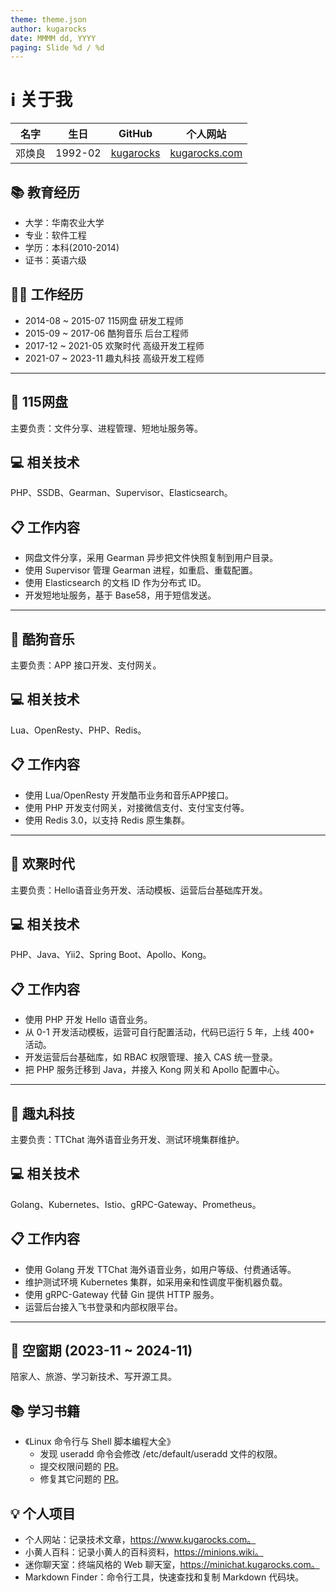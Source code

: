 ```yaml
---
theme: theme.json
author: kugarocks
date: MMMM dd, YYYY
paging: Slide %d / %d
---
```


# ℹ️  关于我

| 名字 | 生日 | GitHub | 个人网站 |
| ------ | ------ | ------ | ------ |
| 邓焕良 | 1992-02 | [kugarocks](https://github.com/kugarocks) | [kugarocks.com](https://www.kugarocks.com) |

## 📚 教育经历

* 大学：华南农业大学
* 专业：软件工程
* 学历：本科(2010-2014)
* 证书：英语六级

## 👨‍💻 工作经历

* 2014-08 ~ 2015-07 115网盘  研发工程师
* 2015-09 ~ 2017-06 酷狗音乐 后台工程师
* 2017-12 ~ 2021-05 欢聚时代 高级开发工程师
* 2021-07 ~ 2023-11 趣丸科技 高级开发工程师

---

## 🚀 115网盘

主要负责：文件分享、进程管理、短地址服务等。

## 💻 相关技术

PHP、SSDB、Gearman、Supervisor、Elasticsearch。

## 📋 工作内容

* 网盘文件分享，采用 Gearman 异步把文件快照复制到用户目录。
* 使用 Supervisor 管理 Gearman 进程，如重启、重载配置。
* 使用 Elasticsearch 的文档 ID 作为分布式 ID。
* 开发短地址服务，基于 Base58，用于短信发送。

---

## 🚀 酷狗音乐

主要负责：APP 接口开发、支付网关。

## 💻 相关技术

Lua、OpenResty、PHP、Redis。

## 📋 工作内容

* 使用 Lua/OpenResty 开发酷币业务和音乐APP接口。
* 使用 PHP 开发支付网关，对接微信支付、支付宝支付等。
* 使用 Redis 3.0，以支持 Redis 原生集群。

---

## 🚀 欢聚时代

主要负责：Hello语音业务开发、活动模板、运营后台基础库开发。

## 💻 相关技术

PHP、Java、Yii2、Spring Boot、Apollo、Kong。

## 📋 工作内容

* 使用 PHP 开发 Hello 语音业务。
* 从 0-1 开发活动模板，运营可自行配置活动，代码已运行 5 年，上线 400+ 活动。
* 开发运营后台基础库，如 RBAC 权限管理、接入 CAS 统一登录。
* 把 PHP 服务迁移到 Java，并接入 Kong 网关和 Apollo 配置中心。

---

## 🚀 趣丸科技

主要负责：TTChat 海外语音业务开发、测试环境集群维护。

## 💻 相关技术

Golang、Kubernetes、Istio、gRPC-Gateway、Prometheus。

## 📋 工作内容

* 使用 Golang 开发 TTChat 海外语音业务，如用户等级、付费通话等。
* 维护测试环境 Kubernetes 集群，如采用亲和性调度平衡机器负载。
* 使用 gRPC-Gateway 代替 Gin 提供 HTTP 服务。
* 运营后台接入飞书登录和内部权限平台。

---

## 💭 空窗期 (2023-11 ~ 2024-11)

陪家人、旅游、学习新技术、写开源工具。

## 📚 学习书籍

* 《Linux 命令行与 Shell 脚本编程大全》
  * 发现 useradd 命令会修改 /etc/default/useradd 文件的权限。
  * 提交权限问题的 [PR](https://github.com/shadow-maint/shadow/pull/1080)。
  * 修复其它问题的 [PR](https://github.com/shadow-maint/shadow/pull/1086)。

## 💡 个人项目

* 个人网站：记录技术文章，https://www.kugarocks.com。
* 小黄人百科：记录小黄人的百科资料，https://minions.wiki。
* 迷你聊天室：终端风格的 Web 聊天室，https://minichat.kugarocks.com。
* Markdown Finder：命令行工具，快速查找和复制 Markdown 代码块。
